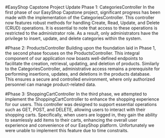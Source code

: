 #EasyShop Capstone Project Update
Phase 1: CategoriesController
In the first phase of our EasyShop Capstone project, significant progress has been made with the implementation of the CategoriesController. This controller now features robust methods for handling Create, Read, Update, and Delete (CRUD) operations. It is essential to note that access to these operations is restricted to the administrator role. As a result, only administrators have the privilege to insert, update, and delete categories within the system.

#Phase 2: ProductsController
Building upon the foundation laid in Phase 1, the second phase focuses on the ProductsController. This integral component of our application now boasts well-defined endpoints to facilitate the creation, retrieval, updating, and deletion of products. Similarly to the CategoriesController, administrative access remains a prerequisite for performing insertions, updates, and deletions in the products database. This ensures a secure and controlled environment, where only authorized personnel can manage product-related data.

#Phase 3: ShoppingCartController
In the third phase, we attempted to implement the ShoppingCartController to enhance the shopping experience for our users. This controller was designed to support essential operations such as GET, POST, and DELETE, allowing users to interact with their shopping carts. Specifically, when users are logged in, they gain the ability to seamlessly add items to their carts, enhancing the overall user experience and convenience of our EasyShop platform. Unfortunately we were unable to implement this feature due to time constraits.
